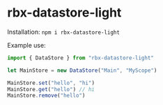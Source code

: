 # rbx-datastore-light

Installation: 
```npm i rbx-datastore-light```

Example use: 
```typescript
import { DataStore } from "rbx-datastore-light"

let MainStore = new DataStore("Main", "MyScope")

MainStore.set("hello", "hi")
MainStore.get("hello") // hi
MainStore.remove("hello")
```
